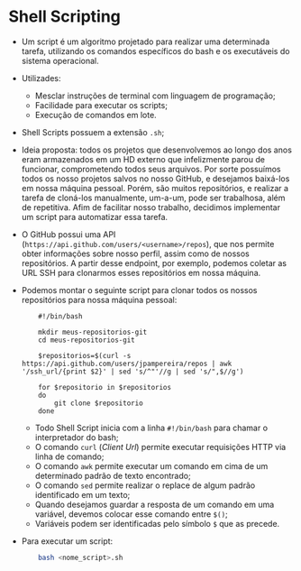 # Shell Scripting

- Um script é um algoritmo projetado para realizar uma determinada tarefa, utilizando os comandos específicos do bash e os executáveis do sistema operacional.

- Utilizades:
  - Mesclar instruções de terminal com linguagem de programação;
  - Facilidade para executar os scripts;
  - Execução de comandos em lote.

- Shell Scripts possuem a extensão `.sh`;

- Ideia proposta: todos os projetos que desenvolvemos ao longo dos anos eram armazenados em um HD externo que infelizmente parou de funcionar, comprometendo todos seus arquivos. Por sorte possuímos todos os nosso projetos salvos no nosso GitHub, e desejamos baixá-los em nossa máquina pessoal. Porém, são muitos repositórios, e realizar a tarefa de cloná-los manualmente, um-a-um, pode ser trabalhosa, além de repetitiva. Afim de facilitar nosso trabalho, decidimos implementar um script para automatizar essa tarefa.

- O GitHub possui uma API (`https://api.github.com/users/<username>/repos`), que nos permite obter informações sobre nosso perfil, assim como de nossos repositórios. A partir desse endpoint, por exemplo, podemos coletar as URL SSH para clonarmos esses repositórios em nossa máquina.

- Podemos montar o seguinte script para clonar todos os nossos repositórios para nossa máquina pessoal:

    ```Shell Script
        #!/bin/bash

        mkdir meus-repositorios-git
        cd meus-repositorios-git

        $repositorios=$(curl -s https://api.github.com/users/jpampereira/repos | awk '/ssh_url/{print $2}' | sed 's/^"'//g | sed 's/",$//g')

        for $repositorio in $repositorios
        do
            git clone $repositorio
        done
    ```

  - Todo Shell Script inicia com a linha `#!/bin/bash` para chamar o interpretador do bash;
  - O comando `curl` (*Client Url*) permite executar requisições HTTP via linha de comando;
  - O comando `awk` permite executar um comando em cima de um determinado padrão de texto encontrado;
  - O comando `sed` permite realizar o replace de algum padrão identificado em um texto;
  - Quando desejamos guardar a resposta de um comando em uma variável, devemos colocar esse comando entre `$()`;
  - Variáveis podem ser identificadas pelo símbolo `$` que as precede.

- Para executar um script:

    ```Bash
        bash <nome_script>.sh
    ```
